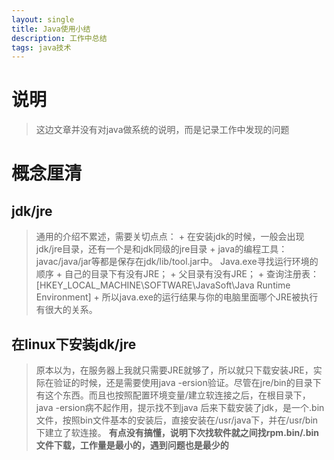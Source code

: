 ```yaml
---
layout: single
title: Java使用小结
description: 工作中总结
tags: java技术
---
```

# 说明
>这边文章并没有对java做系统的说明，而是记录工作中发现的问题

# 概念厘清
## jdk/jre
>通用的介绍不累述，需要关切点点：
	+ 在安装jdk的时候，一般会出现jdk/jre目录，还有一个是和jdk同级的jre目录
	+ java的编程工具：javac/java/jar等都是保存在jdk/lib/tool.jar中。
Java.exe寻找运行环境的顺序
	+ 自己的目录下有没有JRE；
	+ 父目录有没有JRE；
	+ 查询注册表： [HKEY_LOCAL_MACHINE\SOFTWARE\JavaSoft\Java Runtime Environment] 
	+ 所以java.exe的运行结果与你的电脑里面哪个JRE被执行有很大的关系。

## 在linux下安装jdk/jre
>原本以为，在服务器上我就只需要JRE就够了，所以就只下载安装JRE，实际在验证的时候，还是需要使用java -ersion验证。尽管在jre/bin的目录下有这个东西。而且也按照配置环境变量/建立软连接之后，在根目录下，java -ersion病不起作用，提示找不到java
后来下载安装了jdk，是一个.bin文件，按照bin文件基本的安装后，直接安装在/usr/java下，并在/usr/bin下建立了软连接。
**有点没有搞懂，说明下次找软件就之间找rpm.bin/.bin文件下载，工作量是最小的，遇到问题也是最少的**


